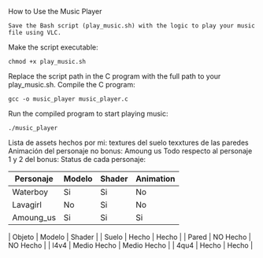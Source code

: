 How to Use the Music Player

    Save the Bash script (play_music.sh) with the logic to play your music file using VLC.
Make the script executable:   
      
    chmod +x play_music.sh
    
Replace the script path in the C program with the full path to your play_music.sh.
Compile the C program:
      
    gcc -o music_player music_player.c

Run the compiled program to start playing music:
      
    ./music_player

Lista de assets hechos por mi:
textures del suelo
texxtures de las paredes 
Animación del personaje no bonus: Amoung us
Todo respecto al personaje 1 y 2 del bonus:
Status de cada personaje:

| Personaje  | Modelo | Shader | Animation |
| ------------- | ------------- |  ------------- |  ------------- |
| Waterboy  | Si  | Si |  No  |
| Lavagirl  | No  | Si  | No  |
| Amoung_us | Si  | Si  | Si  |


| Objeto  | Modelo | Shader |
| Suelo | Hecho | Hecho |
| Pared | NO Hecho | NO Hecho |
| l4v4 | Medio Hecho | Medio Hecho |
| 4qu4 | Hecho | Hecho |

